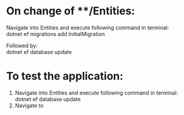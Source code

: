 
# On change of **/Entities:
Navigate into Entities and execute following command in terminal:<br>
dotnet ef migrations add InitialMigration

Followed by:<br>
dotnet ef database update

# To test the application:
1. Navigate into Entities and execute following command in terminal:<br>dotnet ef database update
2. Navigate to 